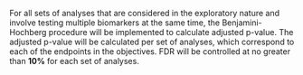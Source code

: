 For all sets of analyses that are considered in the exploratory nature and involve testing multiple biomarkers at the same time, the Benjamini-Hochberg procedure will be implemented to calculate adjusted p-value. The adjusted p-value will be calculated per set of analyses, which correspond to each of the endpoints in the objectives. FDR will be controlled at no greater than **10%** for each set of analyses.